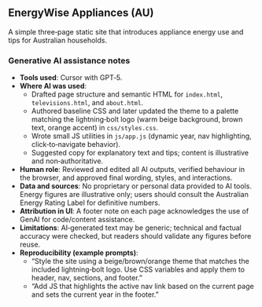 ## EnergyWise Appliances (AU)
A simple three‑page static site that introduces appliance energy use and tips for Australian households.

### Generative AI assistance notes
- **Tools used**: Cursor with GPT‑5.
- **Where AI was used**:
  - Drafted page structure and semantic HTML for `index.html`, `televisions.html`, and `about.html`.
  - Authored baseline CSS and later updated the theme to a palette matching the lightning‑bolt logo (warm beige background, brown text, orange accent) in `css/styles.css`.
  - Wrote small JS utilities in `js/app.js` (dynamic year, nav highlighting, click‑to‑navigate behavior).
  - Suggested copy for explanatory text and tips; content is illustrative and non‑authoritative.
- **Human role**: Reviewed and edited all AI outputs, verified behaviour in the browser, and approved final wording, styles, and interactions.
- **Data and sources**: No proprietary or personal data provided to AI tools. Energy figures are illustrative only; users should consult the Australian Energy Rating Label for definitive numbers.
- **Attribution in UI**: A footer note on each page acknowledges the use of GenAI for code/content assistance.
- **Limitations**: AI‑generated text may be generic; technical and factual accuracy were checked, but readers should validate any figures before reuse.
- **Reproducibility (example prompts)**:
  - “Style the site using a beige/brown/orange theme that matches the included lightning‑bolt logo. Use CSS variables and apply them to header, nav, sections, and footer.”
  - “Add JS that highlights the active nav link based on the current page and sets the current year in the footer.”

